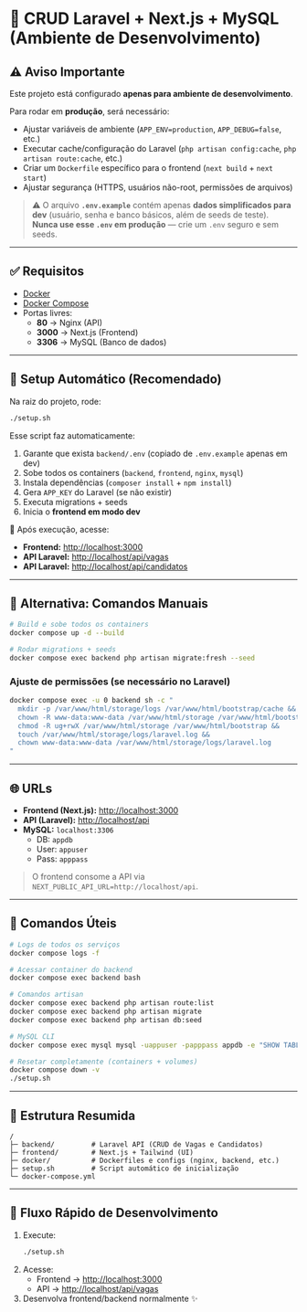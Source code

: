 # 🚀 CRUD Laravel + Next.js + MySQL (Ambiente de Desenvolvimento)

## ⚠️ Aviso Importante
Este projeto está configurado **apenas para ambiente de desenvolvimento**.  

Para rodar em **produção**, será necessário:
- Ajustar variáveis de ambiente (`APP_ENV=production`, `APP_DEBUG=false`, etc.)
- Executar cache/configuração do Laravel (`php artisan config:cache`, `php artisan route:cache`, etc.)
- Criar um `Dockerfile` específico para o frontend (`next build` + `next start`)
- Ajustar segurança (HTTPS, usuários não-root, permissões de arquivos)

> ⚠️ O arquivo **`.env.example`** contém apenas **dados simplificados para dev** (usuário, senha e banco básicos, além de seeds de teste).  
> **Nunca use esse `.env` em produção** — crie um `.env` seguro e sem seeds.

---

## ✅ Requisitos
- [Docker](https://docs.docker.com/get-docker/)  
- [Docker Compose](https://docs.docker.com/compose/install/)  
- Portas livres:
  - **80** → Nginx (API)
  - **3000** → Next.js (Frontend)
  - **3306** → MySQL (Banco de dados)

---

## 🚀 Setup Automático (Recomendado)

Na raiz do projeto, rode:

```bash
./setup.sh
```

Esse script faz automaticamente:
1. Garante que exista `backend/.env` (copiado de `.env.example` apenas em dev)
2. Sobe todos os containers (`backend`, `frontend`, `nginx`, `mysql`)
3. Instala dependências (`composer install` + `npm install`)
4. Gera `APP_KEY` do Laravel (se não existir)
5. Executa migrations + seeds
6. Inicia o **frontend em modo dev**

🔗 Após execução, acesse:
- **Frontend:** [http://localhost:3000](http://localhost:3000)  
- **API Laravel:** [http://localhost/api/vagas](http://localhost/api/vagas)  
- **API Laravel:** [http://localhost/api/candidatos](http://localhost/api/candidatos)  

---

## 🔧 Alternativa: Comandos Manuais

```bash
# Build e sobe todos os containers
docker compose up -d --build

# Rodar migrations + seeds
docker compose exec backend php artisan migrate:fresh --seed
```

### Ajuste de permissões (se necessário no Laravel)

```bash
docker compose exec -u 0 backend sh -c "
  mkdir -p /var/www/html/storage/logs /var/www/html/bootstrap/cache &&
  chown -R www-data:www-data /var/www/html/storage /var/www/html/bootstrap &&
  chmod -R ug+rwX /var/www/html/storage /var/www/html/bootstrap &&
  touch /var/www/html/storage/logs/laravel.log &&
  chown www-data:www-data /var/www/html/storage/logs/laravel.log
"
```

---

## 🌐 URLs
- **Frontend (Next.js):** [http://localhost:3000](http://localhost:3000)  
- **API (Laravel):** [http://localhost/api](http://localhost/api)  
- **MySQL:** `localhost:3306`  
  - DB: `appdb`  
  - User: `appuser`  
  - Pass: `apppass`

> O frontend consome a API via `NEXT_PUBLIC_API_URL=http://localhost/api`.

---

## 📌 Comandos Úteis

```bash
# Logs de todos os serviços
docker compose logs -f

# Acessar container do backend
docker compose exec backend bash

# Comandos artisan
docker compose exec backend php artisan route:list
docker compose exec backend php artisan migrate
docker compose exec backend php artisan db:seed

# MySQL CLI
docker compose exec mysql mysql -uappuser -papppass appdb -e "SHOW TABLES;"

# Resetar completamente (containers + volumes)
docker compose down -v
./setup.sh
```

---

## 📂 Estrutura Resumida

```
/
├─ backend/         # Laravel API (CRUD de Vagas e Candidatos)
├─ frontend/        # Next.js + Tailwind (UI)
├─ docker/          # Dockerfiles e configs (nginx, backend, etc.)
├─ setup.sh         # Script automático de inicialização
└─ docker-compose.yml
```

---

## 🔄 Fluxo Rápido de Desenvolvimento
1. Execute:  
   ```bash
   ./setup.sh
   ```
2. Acesse:  
   - Frontend → [http://localhost:3000](http://localhost:3000)  
   - API → [http://localhost/api/vagas](http://localhost/api/vagas)  
3. Desenvolva frontend/backend normalmente ✨  
